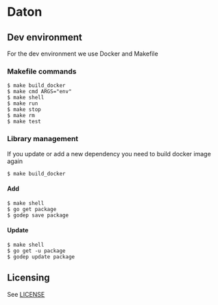 
Daton
=====

Dev environment
----------------

For the dev environment we use Docker and Makefile

### Makefile commands

    $ make build_docker
    $ make cmd ARGS="env"
    $ make shell
    $ make run
    $ make stop
    $ make rm
    $ make test


### Library management

If you update or add a new dependency you need to build docker image again

    $ make build_docker

#### Add

    $ make shell
    $ go get package
    $ godep save package

#### Update

    $ make shell
    $ go get -u package
    $ godep update package

Licensing
---------

See [LICENSE](https://github.com/slok/daton/blob/master/LICENSE)